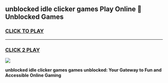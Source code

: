 
## unblocked idle clicker games Play Online 👋 Unblocked Games
<h3>
<a href="https://premium.freeplayer.one?title=unblocked_idle_clicker_games&ref=19F">CLICK TO PLAY</a></h3>
<hr>

<h3>
<a href="https://premium.freeplayer.one?title=unblocked_idle_clicker_games&ref=19F">CLICK 2 PLAY</a>
  
</h3>

<a href="https://premium.freeplayer.one?title=unblocked_idle_clicker_games&ref=19F"><img src="https://clearcache.store/games.png"></a>


**unblocked idle clicker games games unblocked: Your Gateway to Fun and Accessible Online Gaming**
